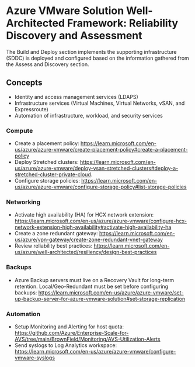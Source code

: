 # Azure VMware Solution Well-Architected Framework: Reliability Discovery and Assessment

The Build and Deploy section implements the supporting infrastructure  (SDDC) is deployed and configured based on the information gathered from the Assess and Discovery section. 

## Concepts


- Identity and access management services (LDAPS)
- Infrastructure services (Virtual Machines, Virtual Networks, vSAN, and Expressroute)
- Automation of infrastructure, workload, and security services

### Compute
- Create a placement policy: https://learn.microsoft.com/en-us/azure/azure-vmware/create-placement-policy#create-a-placement-policy
- Deploy Stretched clusters: https://learn.microsoft.com/en-us/azure/azure-vmware/deploy-vsan-stretched-clusters#deploy-a-stretched-cluster-private-cloud.
- Configure storage policies: https://learn.microsoft.com/en-us/azure/azure-vmware/configure-storage-policy#list-storage-policies
  
### Networking 
- Activate high availability (HA) for HCX network extension: https://learn.microsoft.com/en-us/azure/azure-vmware/configure-hcx-network-extension-high-availability#activate-high-availability-ha
- Create a zone redundant gateway: https://learn.microsoft.com/en-us/azure/vpn-gateway/create-zone-redundant-vnet-gateway
- Review reliability best practices: https://learn.microsoft.com/en-us/azure/well-architected/resiliency/design-best-practices

### Backups

- Azure Backup servers must live on a Recovery Vault for long-term retention. Local/Geo-Redundant must be set before configuring backups: https://learn.microsoft.com/en-us/azure/azure-vmware/set-up-backup-server-for-azure-vmware-solution#set-storage-replication

### Automation
- Setup Monitoring and Alerting for host quota: https://github.com/Azure/Enterprise-Scale-for-AVS/tree/main/BrownField/Monitoring/AVS-Utilization-Alerts
- Send syslogs to Log Analytics workspace: https://learn.microsoft.com/en-us/azure/azure-vmware/configure-vmware-syslogs
  






